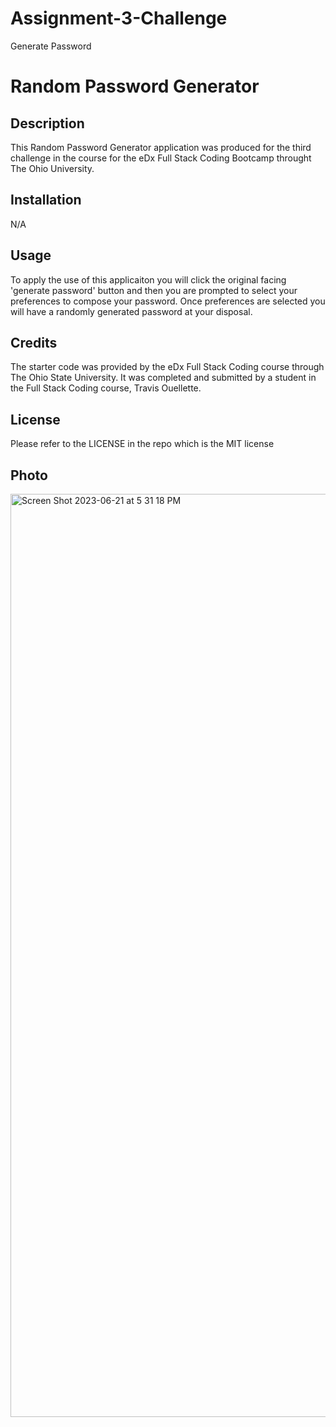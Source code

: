 # Assignment-3-Challenge
Generate Password

# Random Password Generator

## Description

This Random Password Generator application was produced for the third challenge in the course for the eDx Full Stack Coding Bootcamp throught The Ohio University. 

## Installation

N/A

## Usage

To apply the use of this applicaiton you will click the original facing 'generate password' button and then you are prompted to select your preferences to compose your password. Once preferences are selected you will have a randomly generated password at your disposal.

## Credits

The starter code was provided by the eDx Full Stack Coding course through The Ohio State University. It was completed and submitted by a student in the Full Stack Coding course, Travis Ouellette.

## License

Please refer to the LICENSE in the repo which is the MIT license

## Photo
<img width="1477" alt="Screen Shot 2023-06-21 at 5 31 18 PM" src="https://github.com/touel/Assignment-3-Challenge/assets/131465517/c082c9ab-a846-49ac-adcf-9a2f00c867bd">
